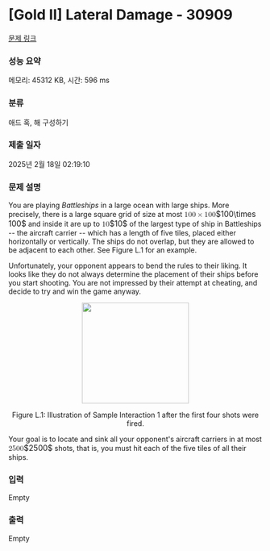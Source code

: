 # [Gold II] Lateral Damage - 30909 

[문제 링크](https://www.acmicpc.net/problem/30909) 

### 성능 요약

메모리: 45312 KB, 시간: 596 ms

### 분류

애드 혹, 해 구성하기

### 제출 일자

2025년 2월 18일 02:19:10

### 문제 설명

<p>You are playing <em>Battleships</em> in a large ocean with large ships. More precisely, there is a large square grid of size at most <mjx-container class="MathJax" jax="CHTML" style="font-size: 109%; position: relative;"><mjx-math class="MJX-TEX" aria-hidden="true"><mjx-mn class="mjx-n"><mjx-c class="mjx-c31"></mjx-c><mjx-c class="mjx-c30"></mjx-c><mjx-c class="mjx-c30"></mjx-c></mjx-mn><mjx-mo class="mjx-n" space="3"><mjx-c class="mjx-cD7"></mjx-c></mjx-mo><mjx-mn class="mjx-n" space="3"><mjx-c class="mjx-c31"></mjx-c><mjx-c class="mjx-c30"></mjx-c><mjx-c class="mjx-c30"></mjx-c></mjx-mn></mjx-math><mjx-assistive-mml unselectable="on" display="inline"><math xmlns="http://www.w3.org/1998/Math/MathML"><mn>100</mn><mo>×</mo><mn>100</mn></math></mjx-assistive-mml><span aria-hidden="true" class="no-mathjax mjx-copytext">$100\times 100$</span></mjx-container> and inside it are up to <mjx-container class="MathJax" jax="CHTML" style="font-size: 109%; position: relative;"><mjx-math class="MJX-TEX" aria-hidden="true"><mjx-mn class="mjx-n"><mjx-c class="mjx-c31"></mjx-c><mjx-c class="mjx-c30"></mjx-c></mjx-mn></mjx-math><mjx-assistive-mml unselectable="on" display="inline"><math xmlns="http://www.w3.org/1998/Math/MathML"><mn>10</mn></math></mjx-assistive-mml><span aria-hidden="true" class="no-mathjax mjx-copytext">$10$</span></mjx-container> of the largest type of ship in Battleships -- the aircraft carrier -- which has a length of five tiles, placed either horizontally or vertically. The ships do not overlap, but they are allowed to be adjacent to each other. See Figure L.1 for an example.</p>

<p>Unfortunately, your opponent appears to bend the rules to their liking. It looks like they do not always determine the placement of their ships before you start shooting. You are not impressed by their attempt at cheating, and decide to try and win the game anyway.</p>

<p style="text-align: center;"><img alt="" src="https://upload.acmicpc.net/71987c62-425b-468e-a231-e18db31fbf3e/-/preview/" style="width: 212px; height: 200px;"></p>

<p style="text-align: center;">Figure L.1: Illustration of Sample Interaction 1 after the first four shots were fired.</p>

<p>Your goal is to locate and sink all your opponent's aircraft carriers in at most <mjx-container class="MathJax" jax="CHTML" style="font-size: 109%; position: relative;"><mjx-math class="MJX-TEX" aria-hidden="true"><mjx-mn class="mjx-n"><mjx-c class="mjx-c32"></mjx-c><mjx-c class="mjx-c35"></mjx-c><mjx-c class="mjx-c30"></mjx-c><mjx-c class="mjx-c30"></mjx-c></mjx-mn></mjx-math><mjx-assistive-mml unselectable="on" display="inline"><math xmlns="http://www.w3.org/1998/Math/MathML"><mn>2500</mn></math></mjx-assistive-mml><span aria-hidden="true" class="no-mathjax mjx-copytext">$2500$</span></mjx-container> shots, that is, you must hit each of the five tiles of all their ships.</p>

### 입력 

 Empty

### 출력 

 Empty

